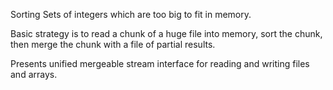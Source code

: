 Sorting Sets of integers which are too big to fit in memory.

Basic strategy is to read a chunk of a huge file into memory, sort the chunk, then merge the chunk with a file of partial results.

Presents unified mergeable stream interface for reading and writing files and arrays.